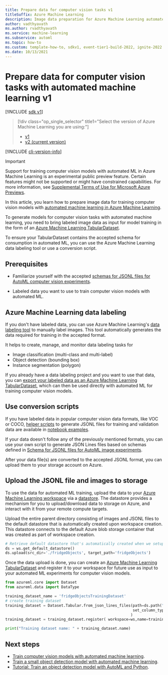 ```yaml
---
title: Prepare data for computer vision tasks v1
titleSuffix: Azure Machine Learning
description: Image data preparation for Azure Machine Learning automated ML to train computer vision models on classification, object detection,  and segmentation v1
author: vadthyavath
ms.author: rvadthyavath
ms.service: machine-learning
ms.subservice: automl
ms.topic: how-to
ms.custom: template-how-to, sdkv1, event-tier1-build-2022, ignite-2022
ms.date: 10/13/2021
---
```


# Prepare data for computer vision tasks with automated machine learning v1

[!INCLUDE [sdk v1](../../../includes/machine-learning-sdk-v1.md)]

> [!div class="op_single_selector" title1="Select the version of Azure Machine Learning you are using:"]
> * [v1](how-to-prepare-datasets-for-automl-images-v1.md)
> * [v2 (current version)](../how-to-prepare-datasets-for-automl-images.md)
  
[!INCLUDE [cli-version-info](../../../includes/machine-learning-cli-version-1-only.md)]

> [!IMPORTANT]
> Support for training computer vision models with automated ML in Azure Machine Learning is an experimental public preview feature. Certain features might not be supported or might have constrained capabilities. For more information, see [Supplemental Terms of Use for Microsoft Azure Previews](https://azure.microsoft.com/support/legal/preview-supplemental-terms/).

In this article, you learn how to prepare image data for training computer vision models with [automated machine learning in Azure Machine Learning](../concept-automated-ml.md). 

To generate models for computer vision tasks with automated machine learning, you need to bring labeled image data as input for model training in the form of an [Azure Machine Learning TabularDataset](/python/api/azureml-core/azureml.data.tabulardataset). 

To ensure your TabularDataset contains the accepted schema for consumption in automated ML, you can use the Azure Machine Learning data labeling tool or use a conversion script. 

## Prerequisites

* Familiarize yourself with the accepted [schemas for JSONL files for AutoML computer vision experiments](../reference-automl-images-schema.md).

* Labeled data you want to use to train computer vision models with automated ML.

## Azure Machine Learning data labeling

If you don't have labeled data, you can use Azure Machine Learning's [data labeling tool](../how-to-create-image-labeling-projects.md) to manually label images. This tool automatically generates the data required for training in the accepted format.

It helps to create, manage, and monitor data labeling tasks for 

+ Image classification (multi-class and multi-label)
+ Object detection (bounding box)
+ Instance segmentation (polygon)

If you already have a data labeling project and you want to use that data, you can [export your labeled data as an Azure Machine Learning TabularDataset](../how-to-create-image-labeling-projects.md#export-the-labels), which can then be used directly with automated ML for training computer vision models.

## Use conversion scripts

If you have labeled data in popular computer vision data formats, like VOC or COCO, [helper scripts](https://github.com/Azure/azureml-examples/blob/v2samplesreorg/v1/python-sdk/tutorials/automl-with-azureml/image-object-detection/coco2jsonl.py) to generate JSONL files for training and validation data are available in [notebook examples](https://github.com/Azure/azureml-examples/tree/v2samplesreorg/v1/python-sdk/tutorials/automl-with-azureml).

If your data doesn't follow any of the previously mentioned formats, you can use your own script to generate JSON Lines files based on schemas defined in [Schema for JSONL files for AutoML image experiments](../reference-automl-images-schema.md).

After your data file(s) are converted to the accepted JSONL format, you can upload them to your storage account on Azure. 

## Upload the JSONL file and images to storage

To use the data for automated ML training, upload the data to your [Azure Machine Learning workspace](../concept-workspace.md) via a [datastore](../how-to-access-data.md). The datastore provides a mechanism for you to upload/download data to storage on Azure, and interact with it from your remote compute targets.

Upload the entire parent directory consisting of images and JSONL files to the default datastore that is automatically created upon workspace creation.  This datastore connects to the default Azure blob storage container that was created as part of workspace creation.

```python
# Retrieve default datastore that's automatically created when we setup a workspace
ds = ws.get_default_datastore()
ds.upload(src_dir='./fridgeObjects', target_path='fridgeObjects')
```
Once the data upload is done, you can create an [Azure Machine Learning TabularDataset](/python/api/azureml-core/azureml.data.tabulardataset) and register it to your workspace for future use as input to your automated ML experiments for computer vision models.

```python
from azureml.core import Dataset
from azureml.data import DataType

training_dataset_name = 'fridgeObjectsTrainingDataset'
# create training dataset
training_dataset = Dataset.Tabular.from_json_lines_files(path=ds.path("fridgeObjects/train_annotations.jsonl"),
                                                         set_column_types={"image_url": DataType.to_stream(ds.workspace)}
                                                        )
training_dataset = training_dataset.register( workspace=ws,name=training_dataset_name)

print("Training dataset name: " + training_dataset.name)
```

## Next steps

* [Train computer vision models with automated machine learning](../how-to-auto-train-image-models.md).
* [Train a small object detection model with automated machine learning](../how-to-use-automl-small-object-detect.md). 
* [Tutorial: Train an object detection model with AutoML and Python](../tutorial-auto-train-image-models.md).
